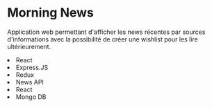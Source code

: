 # Morning News
Application web permettant d'afficher les news récentes par sources d'informations avec la possibilité de créer une wishlist pour les lire ultérieurement.
<br>
<li>React</li>
<li>Express.JS</li>
<li>Redux</li>
<li>News API</li>
<li>React</li>
<li>Mongo DB</li>

